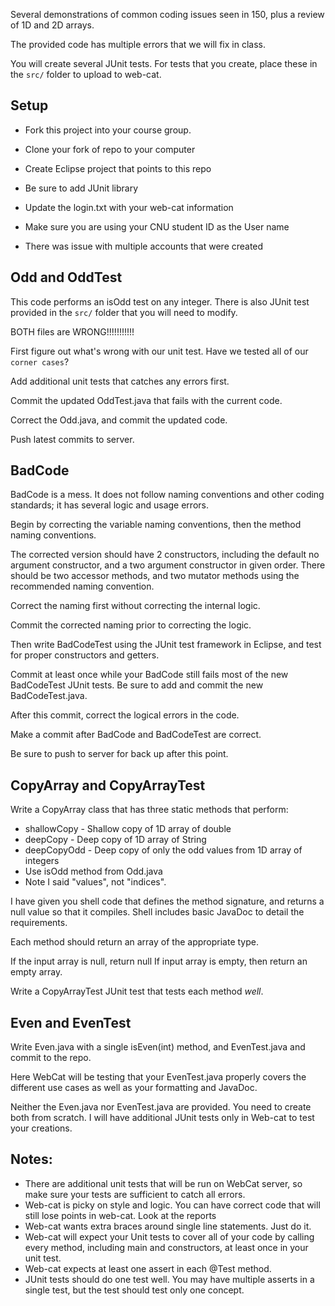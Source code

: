 Several demonstrations of common coding issues seen in 150, plus a review of 1D and 2D arrays.

The provided code has multiple errors that we will fix in class.

You will create several JUnit tests.  For tests that you create, place these in the `src/` folder to upload to web-cat.


## Setup
* Fork this project into your course group.

* Clone your fork of repo to your computer
* Create Eclipse project that points to this repo
 * Be sure to add JUnit library
* Update the login.txt with your web-cat information
 * Make sure you are using your CNU student ID as the User name
 * There was issue with multiple accounts that were created

## Odd and OddTest

This code performs an isOdd test on any integer.
There is also JUnit test provided in the `src/` folder that you will need to modify.

BOTH files are WRONG!!!!!!!!!!!

First figure out what's wrong with our unit test.  Have we tested all of our ``corner cases``?

Add additional unit tests that catches any errors first.

Commit the updated OddTest.java that fails with the current code.

Correct the Odd.java, and commit the updated code.

Push latest commits to server.



## BadCode

BadCode is a mess.  It does not follow naming conventions and other coding standards; it has several logic and usage errors.

Begin by correcting the variable naming conventions, then the method naming conventions.

The corrected version should have 2 constructors, including the default no argument constructor, and a two argument constructor in given order.  There should be two accessor methods, and two mutator methods using the recommended naming convention.

Correct the naming first without correcting the internal logic.

Commit the corrected naming prior to correcting the logic.

Then write BadCodeTest using the JUnit test framework in Eclipse, and test for proper constructors and getters.  

Commit at least once while your BadCode still fails most of the new BadCodeTest JUnit tests.  Be sure to add and commit the new BadCodeTest.java.

After this commit, correct the logical errors in the code.

Make a commit after BadCode and BadCodeTest are correct.

Be sure to push to server for back up after this point.

## CopyArray and CopyArrayTest

Write a CopyArray class that has three static methods that perform:

 * shallowCopy - Shallow copy of 1D array of double
 * deepCopy - Deep copy of 1D array of String
 * deepCopyOdd - Deep copy of only the odd values from 1D array of integers
  *  Use isOdd method from Odd.java
  *  Note I said "values", not "indices".

I have given you shell code that defines the method signature, and returns a null value so that it compiles.  Shell includes basic JavaDoc to detail the requirements.

Each method should return an array of the appropriate type.

 If the input array is null, return null
 If input array is empty, then return an empty array.

Write a CopyArrayTest JUnit test that tests each method *well*.


## Even and EvenTest

Write Even.java with a single isEven(int) method, and EvenTest.java and commit to the repo.

Here WebCat will be testing that your EvenTest.java properly covers the different use cases as well as your formatting and JavaDoc.

Neither the Even.java nor EvenTest.java are provided.  You need to create both from scratch.  I will have additional JUnit tests only in Web-cat to test your creations.

## Notes:

* There are additional unit tests that will be run on WebCat server, so make sure your tests are sufficient to catch all errors.
* Web-cat is picky on style and logic.  You can have correct code that will still lose points in web-cat.  Look at the reports
 * Web-cat wants extra braces around single line statements.  Just do it.
 * Web-cat will expect your Unit tests to cover all of your code by calling every method, including main and constructors, at least once in your unit test.
 * Web-cat expects at least one assert in each @Test method.
 * JUnit tests should do one test well.  You may have multiple asserts in a single test, but the test should test only one concept.
